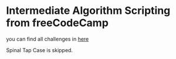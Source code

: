 # Intermediate Algorithm Scripting from freeCodeCamp

you can find all challenges in [here](https://guide.freecodecamp.org/certifications/javascript-algorithms-and-data-structures/intermediate-algorithm-scripting)

Spinal Tap Case is skipped.
